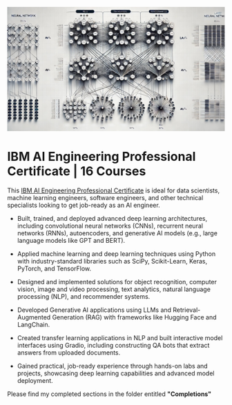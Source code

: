 ![alt text](https://github.com/sobcza11/GenAI/blob/main/_supporting/Github_art.jpg)
# IBM AI Engineering Professional Certificate | 16 Courses
This [IBM AI Engineering Professional Certificate](https://www.coursera.org/professional-certificates/ibm-generative-ai-engineering) is ideal for data scientists, machine learning engineers, software engineers, and other technical specialists looking to get job-ready as an AI engineer.

- Built, trained, and deployed advanced deep learning architectures, including convolutional neural networks (CNNs), recurrent neural networks (RNNs), autoencoders, and generative AI models (e.g., large language models like GPT and BERT).

- Applied machine learning and deep learning techniques using Python with industry-standard libraries such as SciPy, Scikit-Learn, Keras, PyTorch, and TensorFlow.

- Designed and implemented solutions for object recognition, computer vision, image and video processing, text analytics, natural language processing (NLP), and recommender systems.

- Developed Generative AI applications using LLMs and Retrieval-Augmented Generation (RAG) with frameworks like Hugging Face and LangChain.

- Created transfer learning applications in NLP and built interactive model interfaces using Gradio, including constructing QA bots that extract answers from uploaded documents.

- Gained practical, job-ready experience through hands-on labs and projects, showcasing deep learning capabilities and advanced model deployment.

Please find my completed sections in the folder entitled <b>"Completions"</b>

